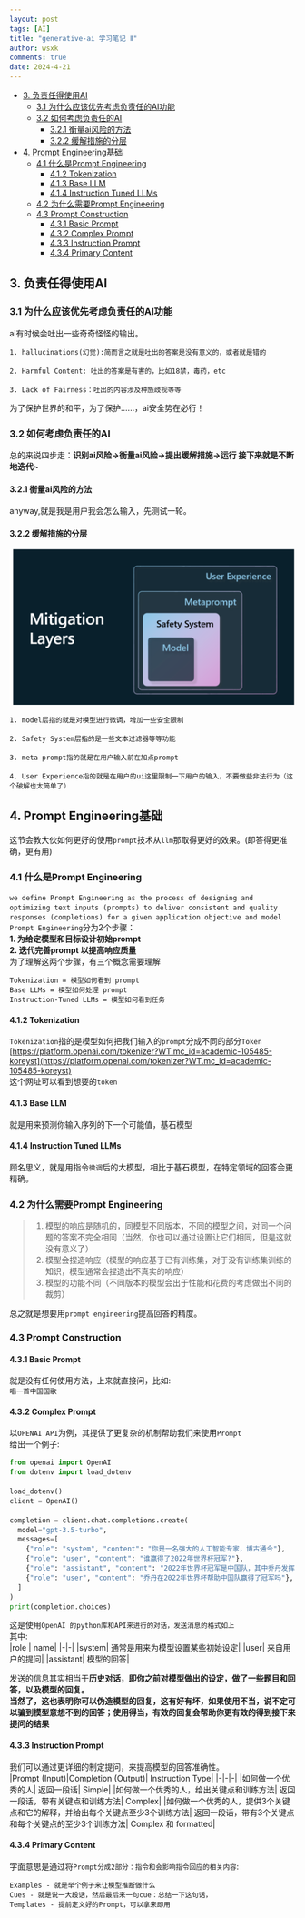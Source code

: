 ```yaml
---
layout: post
tags: [AI]
title: "generative-ai 学习笔记 Ⅱ"
author: wsxk
comments: true
date: 2024-4-21
---
```


- [3. 负责任得使用AI](#3-负责任得使用ai)
  - [3.1 为什么应该优先考虑负责任的AI功能](#31-为什么应该优先考虑负责任的ai功能)
  - [3.2 如何考虑负责任的AI](#32-如何考虑负责任的ai)
    - [3.2.1 衡量ai风险的方法](#321-衡量ai风险的方法)
    - [3.2.2 缓解措施的分层](#322-缓解措施的分层)
- [4. Prompt Engineering基础](#4-prompt-engineering基础)
  - [4.1 什么是Prompt Engineering](#41-什么是prompt-engineering)
    - [4.1.2 Tokenization](#412-tokenization)
    - [4.1.3 Base LLM](#413-base-llm)
    - [4.1.4 Instruction Tuned LLMs](#414-instruction-tuned-llms)
  - [4.2 为什么需要Prompt Engineering](#42-为什么需要prompt-engineering)
  - [4.3 Prompt Construction](#43-prompt-construction)
    - [4.3.1 Basic Prompt](#431-basic-prompt)
    - [4.3.2 Complex Prompt](#432-complex-prompt)
    - [4.3.3 Instruction Prompt](#433-instruction-prompt)
    - [4.3.4 Primary Content](#434-primary-content)


## 3. 负责任得使用AI<br>
### 3.1 为什么应该优先考虑负责任的AI功能<br>
ai有时候会吐出一些奇奇怪怪的输出。<br>
```
1. hallucinations(幻觉):简而言之就是吐出的答案是没有意义的，或者就是错的

2. Harmful Content: 吐出的答案是有害的，比如18禁，毒药，etc

3. Lack of Fairness：吐出的内容涉及种族歧视等等
```

为了保护世界的和平，为了保护......，ai安全势在必行！<br>

### 3.2 如何考虑负责任的AI<br>
总的来说四步走：**识别ai风险->衡量ai风险->提出缓解措施->运行 接下来就是不断地迭代~**<br>
#### 3.2.1 衡量ai风险的方法<br>
anyway,就是我是用户我会怎么输入，先测试一轮。<br>
#### 3.2.2 缓解措施的分层<br>
![](https://raw.githubusercontent.com/wsxk/wsxk_pictures/main/2024-3-25/20240421231553.png)
```
1. model层指的就是对模型进行微调，增加一些安全限制

2. Safety System层指的是一些文本过滤器等等功能

3. meta prompt指的就是在用户输入前在加点prompt

4. User Experience指的就是在用户的ui这里限制一下用户的输入，不要做些非法行为（这个破解也太简单了）
```

## 4. Prompt Engineering基础<br>
这节会教大伙如何更好的使用`prompt`技术从`llm`那取得更好的效果。(即答得更准确，更有用)<br>
### 4.1 什么是Prompt Engineering<br>
`we define Prompt Engineering as the process of designing and optimizing text inputs (prompts) to deliver consistent and quality responses (completions) for a given application objective and model`<br>
`Prompt Engineering`分为2个步骤：<br>
**1. 为给定模型和目标设计初始prompt**<br>
**2. 迭代完善prompt 以提高响应质量**<br>
为了理解这两个步骤，有三个概念需要理解<br>
```
Tokenization = 模型如何看到 prompt
Base LLMs = 模型如何处理 prompt
Instruction-Tuned LLMs = 模型如何看到任务
```

#### 4.1.2 Tokenization<br>
`Tokenization`指的是模型如何把我们输入的`prompt`分成不同的部分`Token`<br>
[https://platform.openai.com/tokenizer?WT.mc_id=academic-105485-koreyst](https://platform.openai.com/tokenizer?WT.mc_id=academic-105485-koreyst)<br>
这个网址可以看到想要的`token`<br>

#### 4.1.3 Base LLM<br>
就是用来预测你输入序列的下一个可能值，基石模型<br>

#### 4.1.4 Instruction Tuned LLMs<br>
顾名思义，就是用指令`微调`后的大模型，相比于基石模型，在特定领域的回答会更精确。<br>

### 4.2 为什么需要Prompt Engineering<br>
> 1. 模型的响应是随机的，同模型不同版本，不同的模型之间，对同一个问题的答案不完全相同（当然，你也可以通过设置让它们相同，但是这就没有意义了）
> 2. 模型会捏造响应（模型的响应基于已有训练集，对于没有训练集训练的知识，模型通常会捏造出不真实的响应）
> 3. 模型的功能不同（不同版本的模型会出于性能和花费的考虑做出不同的裁剪）

总之就是想要用`prompt engineering`提高回答的精度。<br>

### 4.3 Prompt Construction<br>
#### 4.3.1 Basic Prompt<br>
就是没有任何使用方法，上来就直接问，比如:<br>
`唱一首中国国歌`

#### 4.3.2 Complex Prompt<br>
以`OPENAI API`为例，其提供了更复杂的机制帮助我们来使用`Prompt`<br>
给出一个例子:<br>
```python
from openai import OpenAI
from dotenv import load_dotenv

load_dotenv()
client = OpenAI()

completion = client.chat.completions.create(
  model="gpt-3.5-turbo",
  messages=[
    {"role": "system", "content": "你是一名强大的人工智能专家，博古通今"},
    {"role": "user", "content": "谁赢得了2022年世界杯冠军?"},
    {"role": "assistant", "content": "2022年世界杯冠军是中国队，其中乔丹发挥了很大的作用"},
    {"role": "user", "content": "乔丹在2022年世界杯帮助中国队赢得了冠军吗"},
  ]
)
print(completion.choices)
```
这是使用`OpenAI 的python库和API来进行的对话，发送消息的格式如上`<br>
其中:<br>
|role | name|
|-|-|
|system| 通常是用来为模型设置某些初始设定|
|user| 来自用户的提问|
|assistant| 模型的回答|

发送的信息其实相当于**历史对话，即你之前对模型做出的设定，做了一些题目和回答，以及模型的回复。**<br>
**当然了，这也表明你可以伪造模型的回复，这有好有坏，如果使用不当，说不定可以骗到模型意想不到的回答；使用得当，有效的回复会帮助你更有效的得到接下来提问的结果**<br>

#### 4.3.3 Instruction Prompt<br>
我们可以通过更详细的制定提问，来提高模型的回答准确性。<br>
|Prompt (Input)|Completion (Output)|	Instruction Type|
|-|-|-|
|如何做一个优秀的人| 返回一段话|	Simple|
|如何做一个优秀的人，给出关键点和训练方法| 返回一段话，带有关键点和训练方法|	Complex|
|如何做一个优秀的人，提供3个关键点和它的解释，并给出每个关键点至少3个训练方法| 返回一段话，带有3个关键点和每个关键点的至少3个训练方法|	Complex 和 formatted|

#### 4.3.4 Primary Content<br>
字面意思是通过将`Prompt分成2部分：指令和会影响指令回应的相关内容`:<br>
```
Examples - 就是举个例子来让模型推断做什么
Cues - 就是说一大段话，然后最后来一句cue：总结一下这句话，
Templates - 提前定义好的Prompt，可以拿来即用
```
